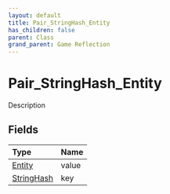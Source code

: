```yaml
---
layout: default
title: Pair_StringHash_Entity
has_children: false
parent: Class
grand_parent: Game Reflection
---
```

# Pair_StringHash_Entity
Description 

## Fields
| Type | Name |
|:-------------|:--------------|
| [Entity](/game-reflection/classes/entity.md) | value |
| [StringHash](/game-reflection/classes/string_hash.md) | key |
